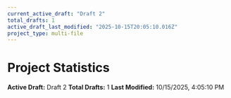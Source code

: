 ```yaml
---
current_active_draft: "Draft 2"
total_drafts: 1
active_draft_last_modified: "2025-10-15T20:05:10.016Z"
project_type: multi-file
---
```


# Project Statistics

**Active Draft:** Draft 2
**Total Drafts:** 1
**Last Modified:** 10/15/2025, 4:05:10 PM
